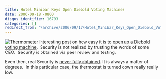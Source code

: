 ```yaml
---
title: Hotel Minibar Keys Open Diebold Voting Machines
date: 2006-09-18 -0800
disqus_identifier: 16793
categories: []
redirect_from: "/archive/2006/09/17/Hotel_Minibar_Keys_Open_Diebold_Voting_Machines.aspx/"
---
```


[![Thermometer](https://haacked.com/images/haacked_com/WindowsLiveWriter/HotelMinibarKeysOpenDieboldVotingMachine_AA6F/423004_thermometer_thumb%5B2%5D.jpg)](https://haacked.com/images/haacked_com/WindowsLiveWriter/HotelMinibarKeysOpenDieboldVotingMachine_AA6F/423004_thermometer%5B4%5D.jpg)
Interesting post on how easy it is to [open up a Diebold voting
machine](http://www.freedom-to-tinker.com/?p=1064).  Security is not
realized by trusting the words of some CEO.  Security is obtained via
peer review and testing.

Even then, real Security is [never fully
obtained](http://www.engadget.com/2004/09/14/kryptonite-evolution-2000-u-lock-hacked-by-a-bic-pen/).
It is always a matter of degrees.  In this particular case, the
thermostat is turned down really really low.

